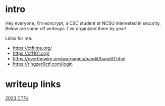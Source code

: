 # intro
Hey everyone, I'm eoncrypt, a CSC student at NCSU interested in security. Below are some ctf writeups. I've organized them by year!

Links for me: 
- https://ctftime.org/
- https://ctf101.org/
- https://overthewire.org/wargames/bandit/bandit1.html
- https://ringzer0ctf.com/login


# writeup links
[2023 CTFs](https://github.com/eoncrypt/ctf/blob/main/2023)
